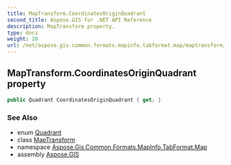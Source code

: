 ```yaml
---
title: MapTransform.CoordinatesOriginQuadrant
second_title: Aspose.GIS for .NET API Reference
description: MapTransform property. 
type: docs
weight: 20
url: /net/aspose.gis.common.formats.mapinfo.tabformat.map/maptransform/coordinatesoriginquadrant/
---
```

## MapTransform.CoordinatesOriginQuadrant property

```csharp
public Quadrant CoordinatesOriginQuadrant { get; }
```

### See Also

* enum [Quadrant](../../../aspose.gis.common/quadrant/)
* class [MapTransform](../)
* namespace [Aspose.Gis.Common.Formats.MapInfo.TabFormat.Map](../../maptransform/)
* assembly [Aspose.GIS](../../../)


